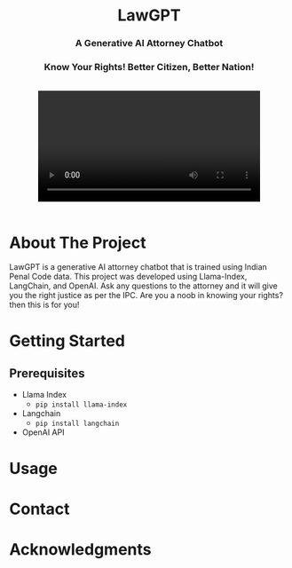 <h1 align="center">LawGPT</h1>
<h3 align="center">A Generative AI Attorney Chatbot</h1>
<h3 align="center">Know Your Rights! Better Citizen, Better Nation!</h1>

<div align="center">
  <br>
  <video src="https://github.com/harshitv804/LawGPT/assets/100853494/b67d4576-70b1-4b3d-ba73-f855c8b3723b" width="400" />
  <br>
</div>
<br>

# About The Project
LawGPT is a generative AI attorney chatbot that is trained using Indian Penal Code data. This project was developed using Llama-Index, LangChain, and OpenAI. Ask any questions to the attorney and it will give you the right justice as per the IPC. Are you a noob in knowing your rights? then this is for you!
<br>

# Getting Started

## Prerequisites
- Llama Index
  - `pip install llama-index`
- Langchain
  - `pip install langchain`
- OpenAI API

# Usage

# Contact

# Acknowledgments
